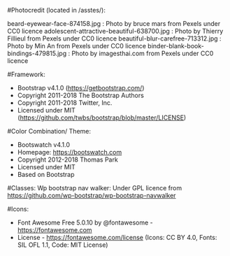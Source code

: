#Photocredit (located in /asstes/):

beard-eyewear-face-874158.jpg               :	Photo by bruce mars from Pexels under CC0 licence
adolescent-attractive-beautiful-638700.jpg  :	Photo by Thierry Fillieul from Pexels under CC0 licence
beautiful-blur-carefree-713312.jpg          :	Photo by Min An from Pexels under CC0 licence
binder-blank-book-bindings-479815.jpg       :	Photo by imagesthai.com from Pexels under CC0 licence

#Framework:

 * Bootstrap v4.1.0 (https://getbootstrap.com/)
 * Copyright 2011-2018 The Bootstrap Authors
 * Copyright 2011-2018 Twitter, Inc.
 * Licensed under MIT (https://github.com/twbs/bootstrap/blob/master/LICENSE)

#Color Combination/ Theme:

 * Bootswatch v4.1.0
 * Homepage: https://bootswatch.com
 * Copyright 2012-2018 Thomas Park
 * Licensed under MIT
 * Based on Bootstrap

#Classes:
 Wp bootstrap nav walker: Under GPL licence from https://github.com/wp-bootstrap/wp-bootstrap-navwalker


#Icons:
* Font Awesome Free 5.0.10 by @fontawesome - https://fontawesome.com
* License - https://fontawesome.com/license (Icons: CC BY 4.0, Fonts: SIL OFL 1.1, Code: MIT License)
